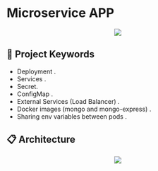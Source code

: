 # Microservice APP
<p style="text-align: center;">
  <img src="./assets/images/screenshot.png"/>
</p>

## 🎉 Project Keywords 

- Deployment .
- Services . 
- Secret. 
- ConfigMap . 
- External Services (Load Balancer) . 
- Docker images (mongo and mongo-express) . 
- Sharing env variables between pods . 


## 📋 Architecture  

<p style="text-align: center;">
  <img src="./assets/images/archtiecture.png"/>
</p>

